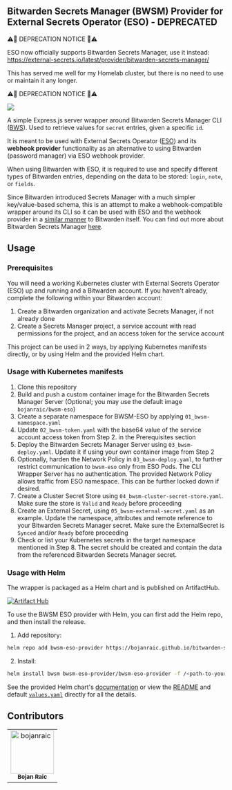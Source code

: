 ## Bitwarden Secrets Manager (BWSM) Provider for External Secrets Operator (ESO) - DEPRECATED
⚠️📣 DEPRECATION NOTICE 📣⚠️

ESO now officially supports Bitwarden Secrets Manager, use it instead: https://external-secrets.io/latest/provider/bitwarden-secrets-manager/

This has served me well for my Homelab cluster, but there is no need to use or maintain it any longer. 

⚠️📣 DEPRECATION NOTICE 📣⚠️

<a href="https://github.com/bojanraic/bitwarden-secrets-manager-eso/releases"><img src="https://img.shields.io/github/v/release/bojanraic/bitwarden-secrets-manager-eso"></a>

A simple Express.js server wrapper around Bitwarden Secrets Manager CLI ([BWS](https://bitwarden.com/help/secrets-manager-cli/)). 
Used to retrieve values for `secret` entries, given a specific `id`. 

It is meant to be used with External Secrets Operator ([ESO](https://external-secrets.io/latest/)) and its **webhook provider** functionality as an alternative to using Bitwarden (password manager) via ESO webhook provider. 

When using Bitwarden with ESO, it is required to use and specify different types of Bitwarden entries, depending on the data to be stored: `login`, `note`, or `fields`. 

Since Bitwarden introduced Secrets Manager with a much simpler key/value-based schema, this is an attempt to make a webhook-compatible wrapper around its CLI so it can be used with ESO and the webhook provider in a [similar manner](https://external-secrets.io/latest/examples/bitwarden/) to Bitwarden itself. You can find out more about Bitwarden Secrets Manager [here](https://bitwarden.com/products/secrets-manager/). 

## Usage

### Prerequisites
You will need a working Kubernetes cluster with External Secrets Operator (ESO) up and running and a Bitwarden account. 
If you haven't already, complete the following within your Bitwarden account: 
1. Create a Bitwarden organization and activate Secrets Manager, if not already done
2. Create a Secrets Manager project, a service account with read permissions for the project, and an access token for the service account

This project can be used in 2 ways, by applying Kubernetes manifests directly, or by using Helm and the provided Helm chart.

### Usage with Kubernetes manifests

1. Clone this repository
2. Build and push a custom container image for the Bitwarden Secrets Manager Server (Optional; you may use the default image `bojanraic/bwsm-eso`)
3. Create a separate namespace for BWSM-ESO by applying `01_bwsm-namespace.yaml`
4. Update `02_bwsm-token.yaml` with the base64 value of the service account access token from Step 2. in the Prerequisites section
5. Deploy the Bitwarden Secrets Manager Server using `03_bwsm-deploy.yaml`. 
   Update it if using your own container image from Step 2
6. Optionally, harden the Network Policy in `03_bwsm-deploy.yaml`, to further restrict communication to `bwsm-eso` only from ESO Pods. 
   The CLI Wrapper Server has no authentication. The provided Network Policy allows traffic from ESO namespace. This can be further locked down if desired. 
7. Create a Cluster Secret Store using `04_bwsm-cluster-secret-store.yaml`.
   Make sure the store is `Valid` and `Ready` before proceeding
8. Create an External Secret, using `05_bwsm-external-secret.yaml` as an example. 
   Update the namespace, attributes and remote reference to your Bitwarden Secrets Manager secret. Make sure the ExternalSecret is `Synced` and/or `Ready` before proceeding
9. Check or list your Kubernetes secrets in the target namespace mentioned in Step 8. 
    The secret should be created and contain the data from the referenced Bitwarden Secrets Manager secret.

### Usage with Helm

The wrapper is packaged as a Helm chart and is published on ArtifactHub. 

[![Artifact Hub](https://img.shields.io/endpoint?url=https://artifacthub.io/badge/repository/bitwarden-secrets-manager-eso)](https://artifacthub.io/packages/search?repo=bitwarden-secrets-manager-eso)

To use the BWSM ESO provider with Helm, you can first add the Helm repo, and then install the release.
1. Add repository: 
```bash 
helm repo add bwsm-eso-provider https://bojanraic.github.io/bitwarden-secrets-manager-eso
```
2. Install: 
```bash
helm install bwsm bwsm-eso-provider/bwsm-eso-provider -f /<path-to-your>/values.yaml --create-namespace -n bwsm
```

See the provided Helm chart's [documentation](https://bojanraic.github.io/bitwarden-secrets-manager-eso/charts/bwsm-eso-provider/) or view the [README](./charts/bwsm-eso-provider/README.md) and default [`values.yaml`](./charts/bwsm-eso-provider/values.yaml) directly for all the details. 

## Contributors

<!-- readme: contributors -start -->
<table>
	<tbody>
		<tr>
            <td align="center">
                <a href="https://github.com/bojanraic">
                    <img src="https://avatars.githubusercontent.com/u/2068166?v=4" width="100;" alt="bojanraic"/>
                    <br />
                    <sub><b>Bojan Raic</b></sub>
                </a>
            </td>
		</tr>
	<tbody>
</table>
<!-- readme: contributors -end -->
